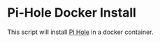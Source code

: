 # Pi-Hole Docker Install

This script will install [Pi Hole](https://pi-hole.net/) in a docker container.
